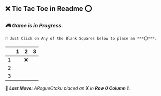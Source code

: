 ## **❌ Tic Tac Toe in Readme ⭕**
  ### ***🎮 Game is in Progress.*** 
    🖱️ Just Click on Any of the Blank Squares below to place an ***⭕***.
  
  |   | 1 | 2 | 3 |
  | - | - | - | - |
  | 1 |   | ❌ |   |
  | 2 |   |   |   |
  | 3 |   |   |   |
  
  🎲 ***Last Move:*** *ARogueOtaku placed an **X** in **Row 0 Column 1.***